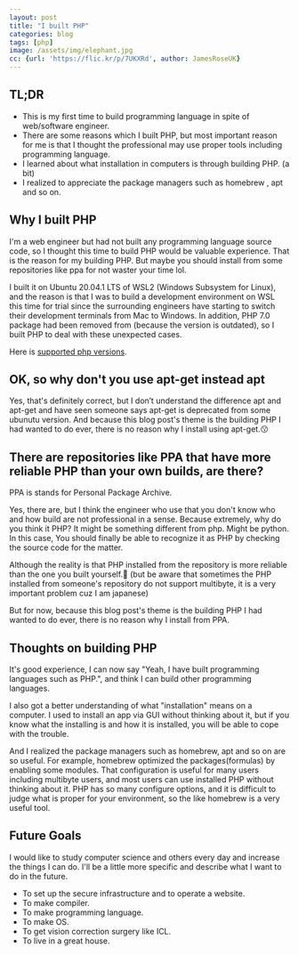 ```yaml
---
layout: post
title: "I built PHP"
categories: blog
tags: [php]
image: /assets/img/elephant.jpg
cc: {url: 'https://flic.kr/p/7UKXRd', author: JamesRoseUK}
---
```


## TL;DR

- This is my first time to build programming language in spite of web/software engineer.
- There are some reasons which I built PHP, but most important reason for me is that I thought the professional may use proper tools including programming language.
- I learned about what installation in computers is through building PHP. (a bit)
- I realized to appreciate the package managers such as homebrew , apt and so on.

## Why I built PHP

I'm a web engineer but had not built any programming language source code, so I thought this time to build PHP would be valuable experience. That is the reason for my building PHP.
But maybe you should install from some repositories like ppa for not waster your time lol.

I built it on Ubuntu 20.04.1 LTS of WSL2 (Windows Subsystem for Linux), and the reason is that I was to build a development environment on WSL this time for trial since the surrounding engineers have starting to switch their development terminals from Mac to Windows. 
In addition, PHP 7.0 package had been removed from (because the version is outdated), so I built PHP to deal with these unexpected cases.

Here is [supported php versions](https://www.php.net/supported-versions.php).

## OK, so why don't you use apt-get instead apt

Yes, that's definitely correct, but I don’t understand the difference apt and apt-get and have seen someone says apt-get is deprecated from some ubunutu version.
And because this blog post's theme is the building PHP I had wanted to do ever, there is no reason why I install using apt-get.😗

## There are repositories like PPA that have more reliable PHP than your own builds, are there? 

PPA is stands for Personal Package Archive.

Yes, there are, but I think the engineer who use that you don't know who and how build are not professional in a sense.
Because extremely, why do you think it PHP? It might be something different from php. Might be python.
In this case, You should finally be able to recognize it as PHP by checking the source code for the matter.

Although the reality is that PHP installed from the repository is more reliable than the one you built yourself.🥺
(but be aware that sometimes the PHP installed from someone's repository do not support multibyte, it is a very important problem cuz I am japanese)

But for now, because this blog post's theme is the building PHP I had wanted to do ever, there is no reason why I install from PPA.

## Thoughts on building PHP

It's good experience, I can now say "Yeah, I have built programming languages such as PHP.", and think I can build other programming languages.

I also got a better understanding of what "installation" means on a computer.
I used to install an app via GUI without thinking about it, but if you know what the installing is and how it is installed, you will be able to cope with the trouble.

And I realized the package managers such as homebrew, apt and so on are so useful. For example, homebrew optimized the packages(formulas) by enabling some modules. 
That configuration is useful for many users including multibyte users, and most users can use installed PHP without thinking about it.
PHP has so many configure options, and it is difficult to judge what is proper for your environment, so the like homebrew is a very useful tool. 

## Future Goals

I would like to study computer science and others every day and increase the things I can do.
I'll be a little more specific and describe what I want to do in the future.

- To set up the secure infrastructure and to operate a website.
- To make compiler.
- To make programming language.
- To make OS.
- To get vision correction surgery like ICL.
- To live in a great house.
